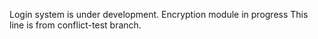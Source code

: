 Login system is under development.
Encryption module in progress
This line is from conflict-test branch.
